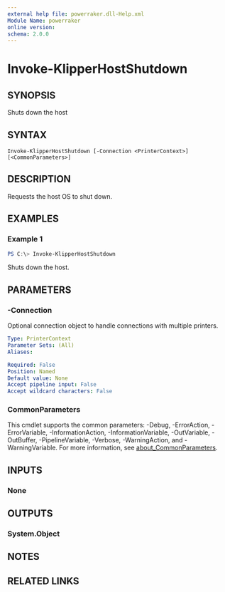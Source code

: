 ```yaml
---
external help file: powerraker.dll-Help.xml
Module Name: powerraker
online version:
schema: 2.0.0
---
```


# Invoke-KlipperHostShutdown

## SYNOPSIS
Shuts down the host

## SYNTAX

```
Invoke-KlipperHostShutdown [-Connection <PrinterContext>] [<CommonParameters>]
```

## DESCRIPTION
Requests the host OS to shut down.

## EXAMPLES

### Example 1
```powershell
PS C:\> Invoke-KlipperHostShutdown
```

Shuts down the host.

## PARAMETERS

### -Connection
Optional connection object to handle connections with multiple printers.


```yaml
Type: PrinterContext
Parameter Sets: (All)
Aliases:

Required: False
Position: Named
Default value: None
Accept pipeline input: False
Accept wildcard characters: False
```

### CommonParameters
This cmdlet supports the common parameters: -Debug, -ErrorAction, -ErrorVariable, -InformationAction, -InformationVariable, -OutVariable, -OutBuffer, -PipelineVariable, -Verbose, -WarningAction, and -WarningVariable. For more information, see [about_CommonParameters](http://go.microsoft.com/fwlink/?LinkID=113216).

## INPUTS

### None
## OUTPUTS

### System.Object
## NOTES

## RELATED LINKS
